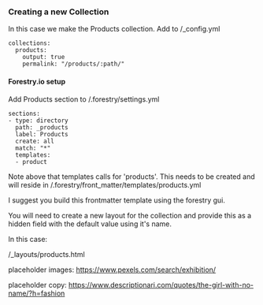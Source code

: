 ### Creating a new Collection

In this case we make the Products collection.
Add to /_config.yml

```
collections:
  products:
    output: true
    permalink: "/products/:path/"
```    


#### Forestry.io setup
Add Products section to /.forestry/settings.yml

```
sections:
- type: directory
  path: _products
  label: Products
  create: all
  match: "*"
  templates:
  - product
```
Note above that templates calls for 'products'. This needs to be created and will reside in /.forestry/front_matter/templates/products.yml

I suggest you build this frontmatter template using the forestry gui.


You will need to create a new layout for the collection and provide this as a hidden field with the default value using it's name.

In this case:

/_layouts/products.html


placeholder images:
https://www.pexels.com/search/exhibition/

placeholder copy:
https://www.descriptionari.com/quotes/the-girl-with-no-name/?h=fashion
